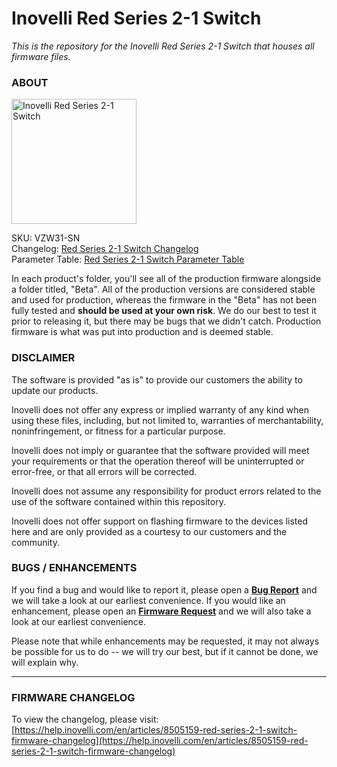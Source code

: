 # <b>Inovelli Red Series 2-1 Switch</b>
*This is the repository for the Inovelli Red Series 2-1 Switch that houses all firmware files.*

### ABOUT

<img
     src = 'https://community.inovelli.com/uploads/default/original/2X/0/06250ee4ac467e83e8f5a41e29c27ef62b9e1fca.png'
     alt = 'Inovelli Red Series 2-1 Switch'
     width = 200
/>

SKU: VZW31-SN
<br>
Changelog: [Red Series 2-1 Switch Changelog](https://help.inovelli.com/en/articles/8505159-red-series-2-1-switch-firmware-changelog)
<br>
Parameter Table: [Red Series 2-1 Switch Parameter Table](https://help.inovelli.com/en/articles/8201814-red-series-2-1-switch-parameters)

In each product's folder, you'll see all of the production firmware alongside a folder titled, "Beta". All of the production versions are considered stable and used for production, whereas the firmware in the "Beta" has not been fully tested and <b>should be used at your own risk</b>. We do our best to test it prior to releasing it, but there may be bugs that we didn't catch. Production firmware is what was put into production and is deemed stable.

### DISCLAIMER
The software is provided "as is" to provide our customers the ability to update our products.

Inovelli does not offer any express or implied warranty of any kind when using these files, including, but not limited to, warranties of merchantability, noninfringement, or fitness for a particular purpose. 

Inovelli does not imply or guarantee that the software provided will meet your requirements or that the operation thereof will be uninterrupted or error-free, or that all errors will be corrected.

Inovelli does not assume any responsibility for product errors related to the use of the software contained within this repository.

Inovelli does not offer support on flashing firmware to the devices listed here and are only provided as a courtesy to our customers and the community.

### BUGS / ENHANCEMENTS
If you find a bug and would like to report it, please open a **[Bug Report]** and we will take a look at our earliest convenience. If you would like an enhancement, please open an **[Firmware Request]** and we will also take a look at our earliest convenience. 

Please note that while enhancements may be requested, it may not always be possible for us to do -- we will try our best, but if it cannot be done, we will explain why.

***

### FIRMWARE CHANGELOG
To view the changelog, please visit: [https://help.inovelli.com/en/articles/8505159-red-series-2-1-switch-firmware-changelog](https://help.inovelli.com/en/articles/8505159-red-series-2-1-switch-firmware-changelog)

<!----------------------------------------------------------------------------->

[Bug Report]: https://github.com/InovelliUSA/Firmware/issues/new?assignees=&labels=&template=firmware_bug_report.yml&title=%5BBug+Report%5D%3A+PRODUCT+-+FW+VERSION+-+HUB
[Firmware Request]: https://github.com/InovelliUSA/Firmware/issues/new?assignees=&labels=&template=firmware_request.yml&title=%5BFirmware+Request%5D%3A+PRODUCT+-+SUMMARY
